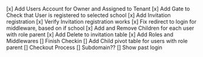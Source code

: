 [x] Add Users Account for Owner and Assigned to Tenant
[x] Add Gate to Check that User is registered to selected school
[x] Add Invitation registration
[x] Verify Invitation registration works
[x] Fix redirect to login for middleware, based on if school
[x] Add and Remove Children for each user with role parent
[x] Add Delete to invitation table
[x] Add Roles and Middlewares
[] Finish Checkin
[] Add Child pivot table for users with role parent
[] Checkout Process
[] Subdomain??
[] Show past login